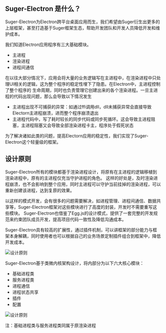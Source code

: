 ## Suger-Electron 是什么？

Suger-Electron为Electron跨平台桌面应用而生，我们希望由Suger衍生出更多的上层框架，甚至打造基于Suger框架生态，帮助开发团队和开发人员降低开发和维护成本。

我们知道Electron应用程序有三大基础模块。

* 主进程
* 渲染进程
* 进程间通信

在以往大部分情况下，应用会将大量的业务逻辑写在主进程中，在渲染进程中只处理UI相关的逻辑，这为整个程序的稳定性埋下了隐患。在Electron中，主进程控制了整个程序的
生命周期，同时也负责管理它创建出来的各个渲染进程。一旦主进程的代码出现问题，那么会导致以下情况发生

* 主进程出现不可捕获的异常：如通过ffi调用dll，dll未捕获异常会直接导致Electorn主进程崩溃，进而整个程序崩溃退出
* 主进程代码中，写了耗时较长的同步代码或同步死循环。这会导致主进程阻塞，主进程阻塞又会导致全部渲染进程卡主，程序处于假死状态

为了解决诸如此类的问题，提高Electorn应用的稳定性，我们实现了Suger-Electron这个轻量级的框架。

## 设计原则

Suger-Electron所有的模块都基于渲染进程设计，将原有在主进程的逻辑移植到渲染进程中，原有的主进程仅充当守护进程的角色。
这样的好处是，及时渲染进程崩溃，也不会影响到整个应用，同时主进程可以守护当前挂掉的渲染进程，可以重新创建该进程，达到复原的效果。

以这样的模式开发，会有很多的问题需要解决，如进程管理、进程间通信、数据共享等，Suger-Electron框架对这些模块进行了高度的封装，开发时不需要重写这些模块。
Suger-Electron也借鉴了Egg.js的设计模式，提供了一套完整的开发规范来约束团队成员开发，提高项目代码一致性及降低沟通成本。

Suger-Electron具有较高的扩展性，通过插件机制，可以讲框架的部分能力与框架本身解耦，同时使用者也可以根据自己的业务场景定制插件组合到框架中，降低开发成本。

![设计原则](https://github.com/SugarTeam/Sugar-Electron/blob/master/pictures/1.png)

Suger-Electron基于类微内核架构设计，将内部分为以下六大核心模块：

* 基础进程类
* 服务进程类
* 进程通信
* 进程状态共享
* 插件
* 配置

![设计原则](https://github.com/SugarTeam/Sugar-Electron/blob/master/pictures/2.png)

注：基础进程类与服务进程类同属于原渲染进程